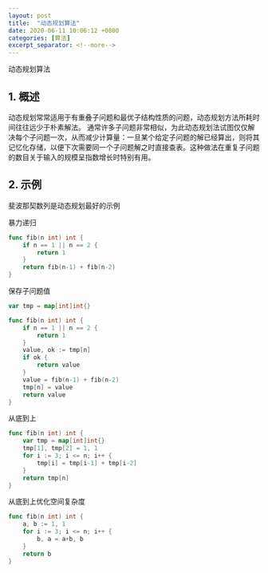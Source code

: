 ```yaml
---
layout: post
title:  "动态规划算法"
date: 2020-06-11 10:06:12 +0800
categories: [算法]
excerpt_separator: <!--more-->
---
```

动态规划算法
<!--more-->

## 1. 概述
动态规划常常适用于有重叠子问题和最优子结构性质的问题，动态规划方法所耗时间往往远少于朴素解法。
通常许多子问题非常相似，为此动态规划法试图仅仅解决每个子问题一次，从而减少计算量：一旦某个给定子问题的解已经算出，则将其记忆化存储，以便下次需要同一个子问题解之时直接查表。这种做法在重复子问题的数目关于输入的规模呈指数增长时特别有用。

## 2. 示例

斐波那契数列是动态规划最好的示例

暴力递归
```go
func fib(n int) int {
	if n == 1 || n == 2 {
		return 1
	}
	return fib(n-1) + fib(n-2)
}
```

保存子问题值
```go
var tmp = map[int]int{}

func fib(n int) int {
	if n == 1 || n == 2 {
		return 1
	}
	value, ok := tmp[n]
	if ok {
		return value
	}
	value = fib(n-1) + fib(n-2)
	tmp[n] = value
	return value
}
```

从底到上
```go
func fib(n int) int {
	var tmp = map[int]int{}
	tmp[1], tmp[2] = 1, 1
	for i := 3; i <= n; i++ {
		tmp[i] = tmp[i-1] + tmp[i-2]
	}
	return tmp[n]
}
```

从底到上优化空间复杂度
```go
func fib(n int) int {
	a, b := 1, 1
	for i := 3; i <= n; i++ {
		b, a = a+b, b
	}
	return b
}
```